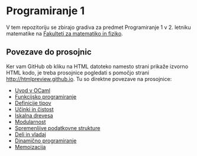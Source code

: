 Programiranje 1
===============

V tem repozitoriju se zbirajo gradiva za predmet Programiranje 1 v 2. letniku matematike na [Fakulteti za matematiko in fiziko](https://www.fmf.uni-lj.si/).

## Povezave do prosojnic

Ker vam GitHub ob kliku na HTML datoteko namesto strani prikaže izvorno HTML kodo, je treba prosojnice pogledati s pomočjo strani http://htmlpreview.github.io. Tu so direktne povezave na prosojnice:

- [Uvod v OCaml](http://htmlpreview.github.io/?https://github.com/matijapretnar/programiranje-1/blob/master/04-uvod-v-ocaml/prosojnice.html)
- [Funkcijsko programiranje](http://htmlpreview.github.io/?https://github.com/matijapretnar/programiranje-1/blob/master/05-funkcijsko-programiranje/prosojnice.html)
- [Definicije tipov](http://htmlpreview.github.io/?https://github.com/matijapretnar/programiranje-1/blob/master/06-definicije-tipov/prosojnice.html)
- [Učinki in čistost](http://htmlpreview.github.io/?https://github.com/matijapretnar/programiranje-1/blob/master/07-ucinki-in-cistost/prosojnice.html)
- [Iskalna drevesa](http://htmlpreview.github.io/?https://github.com/matijapretnar/programiranje-1/blob/master/08-iskalna-drevesa/prosojnice.html)
- [Modularnost](http://htmlpreview.github.io/?https://github.com/matijapretnar/programiranje-1/blob/master/09-modularnost/prosojnice.html)
- [Spremenljive podatkovne strukture](http://htmlpreview.github.io/?https://github.com/matijapretnar/programiranje-1/blob/master/10-spremenljive-podatkovne-strukture/prosojnice.html)
- [Deli in vladaj](http://htmlpreview.github.io/?https://github.com/matijapretnar/programiranje-1/blob/master/11-deli-in-vladaj/prosojnice.html)
- [Dinamično programiranje](http://htmlpreview.github.io/?https://github.com/matijapretnar/programiranje-1/blob/master/12-dinamicno-programiranje/prosojnice.html)
- [Memoizacija](http://htmlpreview.github.io/?https://github.com/matijapretnar/programiranje-1/blob/master/13-memoizacija/prosojnice.html)
